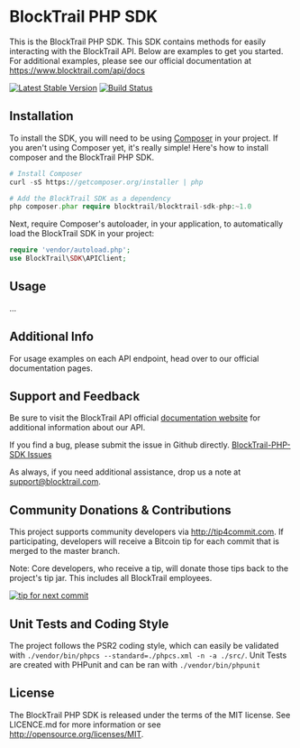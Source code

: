 BlockTrail PHP SDK
==================
This is the BlockTrail PHP SDK. This SDK contains methods for easily interacting with the BlockTrail API.
Below are examples to get you started. For additional examples, please see our official documentation
at https://www.blocktrail.com/api/docs

[![Latest Stable Version](https://poser.pugx.org/blocktrail/blocktrail-sdk-php/v/stable.png)](https://packagist.org/packages/blocktrail/blocktrail-sdk-php)
[![Build Status](https://travis-ci.org/blocktrail/blocktrail-sdk-php.png)](https://travis-ci.org/blocktrail/blocktrail-sdk-php)

Installation
------------
To install the SDK, you will need to be using [Composer](http://getcomposer.org/) in your project.
If you aren't using Composer yet, it's really simple! Here's how to install composer and the BlockTrail PHP SDK.

```PHP
# Install Composer
curl -sS https://getcomposer.org/installer | php

# Add the BlockTrail SDK as a dependency
php composer.phar require blocktrail/blocktrail-sdk-php:~1.0
``` 

Next, require Composer's autoloader, in your application, to automatically load the BlockTrail SDK in your project:
```PHP
require 'vendor/autoload.php';
use BlockTrail\SDK\APIClient;
```

Usage
-----
...

Additional Info
---------------
For usage examples on each API endpoint, head over to our official documentation pages.

Support and Feedback
--------------------
Be sure to visit the BlockTrail API official [documentation website](https://www.blocktrail.com/api/docs)
for additional information about our API.

If you find a bug, please submit the issue in Github directly. 
[BlockTrail-PHP-SDK Issues](https://github.com/blocktrail/blocktrail-sdk-php/issues)

As always, if you need additional assistance, drop us a note at 
[support@blocktrail.com](mailto:support@blocktrail.com).

Community Donations & Contributions
-----------------------------------
This project supports community developers via http://tip4commit.com. If participating, developers will receive a Bitcoin tip for each commit that is merged to the master branch.

Note: Core developers, who receive a tip, will donate those tips back to the project's tip jar. This includes all BlockTrail employees.

[![tip for next commit](https://tip4commit.com/projects/1009.svg)](https://tip4commit.com/github/blocktrail/blocktrail-sdk-php)

Unit Tests and Coding Style
---------------------------
The project follows the PSR2 coding style, which can easily be validated with `./vendor/bin/phpcs --standard=./phpcs.xml -n -a ./src/`.
Unit Tests are created with PHPunit and can be ran with `./vendor/bin/phpunit`

License
-------
The BlockTrail PHP SDK is released under the terms of the MIT license. See LICENCE.md for more information or see http://opensource.org/licenses/MIT.
